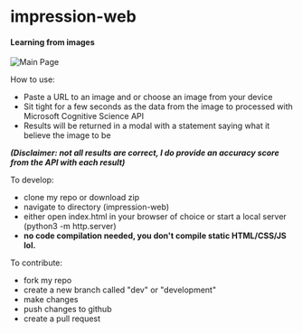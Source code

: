 # impression-web
#### Learning from images

![Main Page](https://user-images.githubusercontent.com/8808097/32409811-11b71898-c181-11e7-85ba-c13af47d675f.png)

How to use:
- Paste a URL to an image and  or choose an image from your device
- Sit tight for a few seconds as the data from the image to processed with Microsoft Cognitive Science API
- Results will be returned in a modal with a statement saying what it believe the image to be

**_(Disclaimer: not all results are correct, I do provide an accuracy score from the API with each result)_**

To develop:
- clone my repo or download zip
- navigate to directory (impression-web)
- either open index.html in your browser of choice or start a local server (python3 -m http.server)
- **no code compilation needed, you don't compile static HTML/CSS/JS lol.**

To contribute: 
- fork my repo
- create a new branch called "dev" or "development"
- make changes
- push changes to github
- create a pull request
